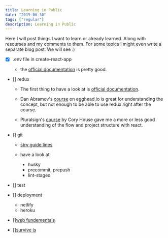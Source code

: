```yaml
---
title: Learning in Public
date: "2019-06-30"
tags: ["regular"]
description: Learning in Public
---
```


Here I will post things I want to learn or already learned. Along with resourses and my comments to them.
For some topics I might even write a separate blog post. We will see :)

- [x] .env file in create-react-app

  - the [official documentation](https://facebook.github.io/create-react-app/docs/adding-custom-environment-variables) is pretty good.

- [] redux

  - The first thing to have a look at is [official documentation](https://redux.js.org/introduction/getting-started).

  - Dan Abramov's [course](https://egghead.io/courses/getting-started-with-redux) on egghead.io is great for understanding the concept, but not enough to be able to use redux right after the course.

  - Pluralsign's [course](<(https://app.pluralsight.com/library/courses/react-redux-react-router-es6)>) by Cory House gave me a more or less good understanding of the flow and project structure with react.

- [] git

  - [strv guide lines](https://github.com/strvcom/strv-docs/blob/master/guides/git.md)

  - have a look at
    - husky
    - precommit, prepush
    - lint-staged
    
- [] test

- [] deployment

  - netlify
  - heroku

- [][web fundementals](https://developers.google.com/web/fundamentals/)

- [][survive js](https://survivejs.com/)
